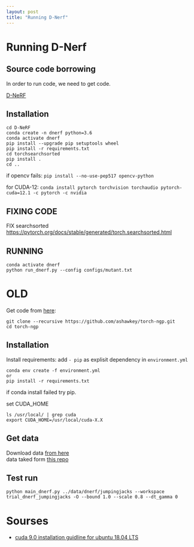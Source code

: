 ```yaml
---
layout: post
title: "Running D-Nerf"
---
```

# Running D-Nerf

## Source code borrowing
In order to run code, we need to get code.

[D-NeRF](https://github.com/albertpumarola/D-NeRF)

## Installation
```
cd D-NeRF
conda create -n dnerf python=3.6
conda activate dnerf
pip install --upgrade pip setuptools wheel
pip install -r requirements.txt
cd torchsearchsorted
pip install .
cd ..
```
if opencv fails: `pip install --no-use-pep517 opencv-python`

for CUDA-12:
`conda install pytorch torchvision torchaudio pytorch-cuda=12.1 -c pytorch -c nvidia`


## FIXING CODE
FIX searchsorted  
https://pytorch.org/docs/stable/generated/torch.searchsorted.html


## RUNNING
```
conda activate dnerf
python run_dnerf.py --config configs/mutant.txt
```



# OLD


Get code from [here](https://github.com/ashawkey/torch-ngp):
```
git clone --recursive https://github.com/ashawkey/torch-ngp.git
cd torch-ngp
```

## Installation

Install requirements:
add `- pip` as explisit dependency in `environment.yml`  
```
conda env create -f environment.yml
or
pip install -r requirements.txt
```
if conda install failed try pip.

set CUDA_HOME
```
ls /usr/local/ | grep cuda
export CUDA_HOME=/usr/local/cuda-X.X
```


## Get data
Download data [from here](https://www.dropbox.com/s/0bf6fl0ye2vz3vr/data.zip?dl=0)  
data taked form [this repo](https://github.com/albertpumarola/D-NeRF?tab=readme-ov-file)
 
## Test run
```
python main_dnerf.py ../data/dnerf/jumpingjacks --workspace trial_dnerf_jumpingjacks -O --bound 1.0 --scale 0.8 --dt_gamma 0

```

# Sourses
- [cuda 9.0 installation guidline for ubuntu 18.04 LTS](https://gist.github.com/Brainiarc7/470a57e5c9fc9ab9f9c4e042d5941a40)  


